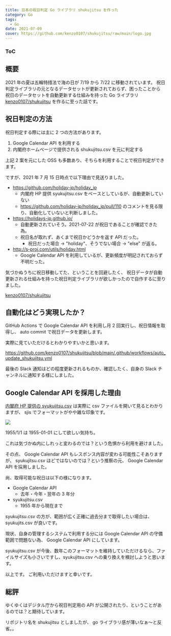 ```yaml
---
title: 日本の祝日判定 Go ライブラリ shukujitsu を作った
category: Go
tags:
  - Go
date: 2021-07-09
cover: https://github.com/kenzo0107/shukujitsu/raw/main/logo.jpg
---
```


<div class="toc">
<div class="toc-content">
<h3 class="menu-label">ToC</h3>
<!-- toc -->
</div>
</div>

<!-- more -->

## 概要

2021 年の夏は五輪特措法で海の日が 7/19 から 7/22 に移動されています。
祝日判定ライブラリの元となるデータセットが更新されておらず、困ったことから
祝日のデータセットを自動更新する仕組みを持った Go ライブラリ [kenzo0107/shukujitsu](https://github.com/kenzo0107/shukujitsu) を作るに至った話です。

## 祝日判定の方法

祝日判定する際には主に 2 つの方法があります。

1. Google Calendar API を利用する
2. 内閣府ホームページで提供される shukujitsu.csv を元に判定する

上記 2 案を元にした OSS も多数あり、そちらを利用することで祝日判定ができます。

ですが、2021 年 7 月 15 日時点で以下理由で見送りました。

- https://github.com/holiday-jp/holiday_jp
  - 内閣府 HP 提供 syukujitsu.csv をベースとしているが、自動更新していない
  - https://github.com/holiday-jp/holiday_jp/pull/110 のコメントを見る限り、自動化していないと判断しました。
- https://holidays-jp.github.io/
  - 自動更新されていそう。2021-07-22 が祝日であることが確認できた為。
  - 祝日名が取れず、あくまで祝日かどうかを返す API だった。
    - 祝日だった場合 → "holiday"、そうでない場合 → "else" が返る。
- http://s-proj.com/utils/holiday.html
  - Google Calendar API を利用しているが、更新頻度が明記されておらず不明だった。

気づかぬうちに祝日移動してた、ということを回避したく、
祝日データが自動更新される仕組みを持った祝日判定ライブラリが欲しかったので自作するに至りました。

[kenzo0107/shukujitsu](https://github.com/kenzo0107/shukujitsu)

## 自動化はどう実現したか？

GitHub Actions で Google Calendar API を利用し月 2 回実行し、祝日情報を取得し、 auto commit で祝日データを更新します。

実際に見ていただけるとわかりやすいかと思います。

https://github.com/kenzo0107/shukujitsu/blob/main/.github/workflows/auto_update_shukujitsu.yml

最後の Slack 通知はどの程度更新されるものか、確認したく、自身の Slack チャンネルに通知する様にしました。

## Google Calendar API を採用した理由

[内閣府 HP 提供の syukujitsu.csv](https://www8.cao.go.jp/chosei/shukujitsu/syukujitsu.csv) は実際に csv ファイルを開いて見るとわかりますが、
sjis でフォーマットがやや雑な印象です。

![](https://i.imgur.com/rD1QRqD.png)

1955/1/1 は 1955-01-01 にして欲しい気持ち。

これは気づかぬ内にしれっと変わるのでは？という危惧から利用を避けました。

その点、 Google Calendar API もレスポンス内容が変わる可能性こそありますが、
syukujitsu.csv ほどではないのでは？という推察の元、
Google Calendar API を採用しました。

尚、取得可能な祝日は以下の様になります。

- Google Calendar API
  - 去年・今年・翌年の 3 年分
- syukujitsu.csv
  - 1955 年から現在まで

syukujitsu.csv の方が、範囲が広く正確に過去分まで取得したい場合は、syukujits.csv が良いです。

現状、自身の管理するシステムで利用する分には Google Calendar API の守備範囲で問題ない為、 Google Calendar API にしています。

syukujitsu.csv が今後、数年このフォーマットを維持していただけるなら、ファイルサイズも小さいですし、syukujitsu.csv への乗り換えを検討しようと思います。

以上です。
ご利用いただけますと幸いです。

## 総評

ゆくゆくはデジタル庁から祝日判定用の API が公開されたり、ということがあるのでは？と期待しています。

リポジトリ名を shukujitsu としましたが、 go ライブラリ感が薄いなぁ〜と反省。。

